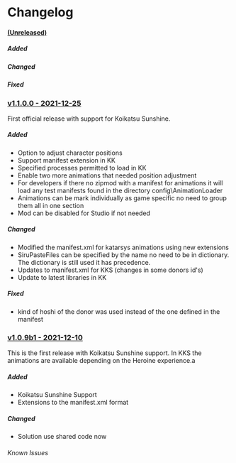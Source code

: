 # Changelog

#### <u>(Unreleased)</u>

##### Added

##### Changed

##### Fixed

### <u>v1.1.0.0 - 2021-12-25</u>

First official release with support for Koikatsu Sunshine.

##### Added

- Option to adjust character positions
- Support manifest extension in KK
- Specified processes permitted to load in KK
- Enable two more animations that needed position adjustment
- For developers if there no zipmod with a manifest for animations it will load any test 
manifests found in the directory config\AnimationLoader
- Animations can be mark individually as game specific no need to group them all in one section
- Mod can be disabled for Studio if not needed

##### Changed

- Modified the manifest.xml for katarsys animations using new extensions
- SiruPasteFiles can be specified by the name no need to be in dictionary. The dictionary is still
used it has precedence.
- Updates to manifest.xml for KKS (changes in some donors id's)
- Update to latest libraries in KK

##### Fixed

- kind of hoshi of the donor was used instead of the one defined in the manifest

### <u>v1.0.9b1 - 2021-12-10</u>

This is the first release with Koikatsu Sunshine support.  In KKS the animations are available 
depending on the Heroine experience.a

##### Added

- Koikatsu Sunshine Support
- Extensions to the manifest.xml format

##### Changed

- Solution use shared code now


###### Known Issues
